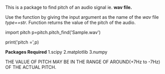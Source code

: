 This is a package to find pitch of an audio signal ie. **wav file.**

Use the function by giving the input argument as the name of the *wav* file  *type==str*.
Function returns the value of the pitch of the audio.

import pitch
p=pitch.pitch_find('Sample.wav')

print('pitch =',p)


**Packages Required**
1.scipy
2.matplotlib
3.numpy


THE VALUE OF PITCH MAY BE IN THE RANGE OF AROUND(+7Hz to -7Hz) OF THE ACTUAL PITCH.
